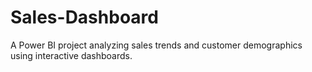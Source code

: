 # Sales-Dashboard
A Power BI project analyzing sales trends and customer demographics using interactive dashboards.
